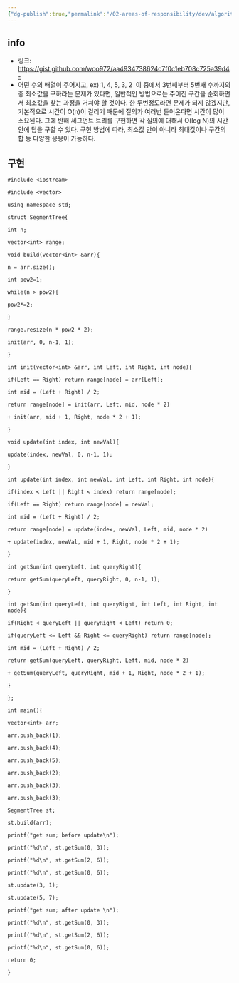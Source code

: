 ```yaml
---
{"dg-publish":true,"permalink":"/02-areas-of-responsibility/dev/algorithm-and-data-structure//","tags":["dev","algorithm"],"noteIcon":""}
---
```


## info
- 링크: https://gist.github.com/woo972/aa4934738624c7f0c1eb708c725a39d4- 
- 어떤 수의 배열이 주어지고, ex) 1, 4, 5, 3, 2  이 중에서 3번째부터 5번째 수까지의 중 최소값을 구하라는 문제가 있다면, 일반적인 방법으로는 주어진 구간을 순회하면서 최소값을 찾는 과정을 거쳐야 할 것이다. 한 두번정도라면 문제가 되지 않겠지만, 기본적으로 시간이 O(n)이 걸리기 때문에 질의가 여러번 들어온다면 시간이 많이 소요된다. 그에 반해 세그먼트 트리를 구현하면 각 질의에 대해서 O(log N)의 시간안에 답을 구할 수 있다. 구현 방법에 따라, 최소값 만이 아니라 최대값이나 구간의 합 등 다양한 응용이 가능하다.
## 구현
```
#include <iostream>

#include <vector>

using namespace std;

struct SegmentTree{

int n;

vector<int> range;

void build(vector<int> &arr){

n = arr.size();

int pow2=1;

while(n > pow2){

pow2*=2;

}

range.resize(n * pow2 * 2);

init(arr, 0, n-1, 1);

}

int init(vector<int> &arr, int Left, int Right, int node){

if(Left == Right) return range[node] = arr[Left];

int mid = (Left + Right) / 2;

return range[node] = init(arr, Left, mid, node * 2)

+ init(arr, mid + 1, Right, node * 2 + 1);

}

void update(int index, int newVal){

update(index, newVal, 0, n-1, 1);

}

int update(int index, int newVal, int Left, int Right, int node){

if(index < Left || Right < index) return range[node];

if(Left == Right) return range[node] = newVal;

int mid = (Left + Right) / 2;

return range[node] = update(index, newVal, Left, mid, node * 2)

+ update(index, newVal, mid + 1, Right, node * 2 + 1);

}

int getSum(int queryLeft, int queryRight){

return getSum(queryLeft, queryRight, 0, n-1, 1);

}

int getSum(int queryLeft, int queryRight, int Left, int Right, int node){

if(Right < queryLeft || queryRight < Left) return 0;

if(queryLeft <= Left && Right <= queryRight) return range[node];

int mid = (Left + Right) / 2;

return getSum(queryLeft, queryRight, Left, mid, node * 2)

+ getSum(queryLeft, queryRight, mid + 1, Right, node * 2 + 1);

}

};

int main(){

vector<int> arr;

arr.push_back(1);

arr.push_back(4);

arr.push_back(5);

arr.push_back(2);

arr.push_back(3);

arr.push_back(3);

SegmentTree st;

st.build(arr);

printf("get sum; before update\n");

printf("%d\n", st.getSum(0, 3));

printf("%d\n", st.getSum(2, 6));

printf("%d\n", st.getSum(0, 6));

st.update(3, 1);

st.update(5, 7);

printf("get sum; after update \n");

printf("%d\n", st.getSum(0, 3));

printf("%d\n", st.getSum(2, 6));

printf("%d\n", st.getSum(0, 6));

return 0;

}
```